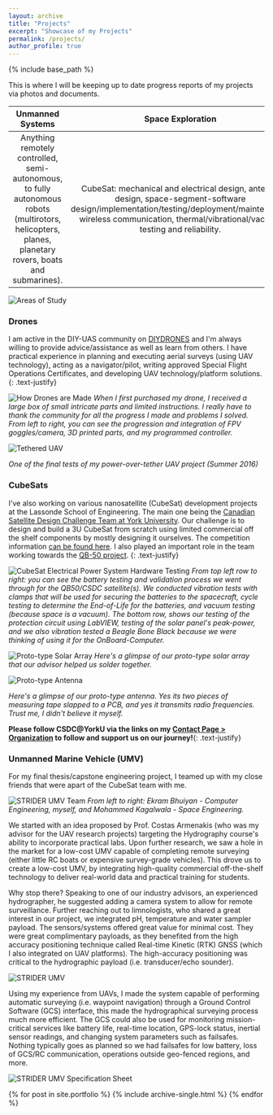 ```yaml
---
layout: archive
title: "Projects"
excerpt: "Showcase of my Projects"
permalink: /projects/
author_profile: true
---
```


{% include base_path %}

This is where I will be keeping up to date progress reports of my projects via photos and documents.

| Unmanned Systems | Space Exploration | Extracurricular |
|:--------:|:--------------:|:---------------:|
|Anything remotely controlled, semi-autonomous, to fully autonomous robots (multirotors, helicopters, planes, planetary rovers, boats and submarines).  |  CubeSat: mechanical and electrical design, antenna design, space-segment-software design/implementation/testing/deployment/maintenance, wireless communication, thermal/vibrational/vacuum testing and reliability. | Software Dev (web/apps, games), internet of things, VR/AR, cloud geospatial analytics tools​, big data, machine learning, blockchain, cryptocurrency, GPS. |

![Areas of Study](/assets/images/space.jpg "Areas of Study")

### Drones

I am active in the DIY-UAS community on [DIYDRONES](http://diydrones.com/profile/menezes) and I'm always willing to provide advice/assistance as well as learn from others. I have practical experience in planning and executing aerial surveys (using UAV technology), acting as a navigator/pilot, writing approved Special Flight Operations Certificates, and developing UAV technology/platform solutions.
{: .text-justify}

![How Drones are Made](/assets/images/parts-to-drone.png "How Drones are Made")
*When I first purchased my drone, I received a large box of small intricate parts and limited instructions. I really have to thank the community for all the progress I made and problems I solved. From left to right, you can see the progression and integration of FPV goggles/camera, 3D printed parts, and my programmed controller.*

![Tethered UAV](/assets/images/tether.jpg "Tethered UAV")

*One of the final tests of my power-over-tether UAV project (Summer 2016)*

### CubeSats

I've also working on various nanosatellite (CubeSat) development projects at the Lassonde School of Engineering. The main one being the [Canadian Satellite Design Challenge Team at York University](https://www.lassat.ca). Our challenge is to design and build a 3U CubeSat from scratch using limited commercial off the shelf components by mostly designing it ourselves. The competition information [can be found here](https://www.csdcms.ca). I also played an important role in the team working towards the [QB-50 project](https://www.qb50.eu).
{: .text-justify}

![CubeSat Electrical Power System Hardware Testing](/assets/images/cubesat.jpg "CubeSat Electrical Power System Hardware Testing")
*From top left row to right: you can see the battery testing and validation process we went through for the QB50/CSDC satellite(s). We conducted vibration tests with clamps that will be used for securing the batteries to the spacecraft, cycle testing to determine the End-of-Life for the batteries, and vacuum testing (because space is a vacuum). The bottom row, shows our testing of the protection circuit using LabVIEW, testing of the solar panel's peak-power, and we also vibration tested a Beagle Bone Black because we were thinking of using it for the OnBoard-Computer.*

![Proto-type Solar Array](/assets/images/ptsolar.jpg "Proto-type Solar Array")
*Here's a glimpse of our proto-type solar array that our advisor helped us solder together.*

![Proto-type Antenna](/assets/images/ant.jpg "Proto-type Antenna")

*Here's a glimpse of our proto-type antenna. Yes its two pieces of measuring tape slapped to a PCB, and yes it transmits radio frequencies. Trust me, I didn't believe it myself.*

**Please follow CSDC@YorkU via the links on my [Contact Page > Organization](http://keithmenezes.ca/contact/) to follow and support us on our journey!**{: .text-justify}

### Unmanned Marine Vehicle (UMV)

For my final thesis/capstone engineering project, I teamed up with my close friends that were apart of the CubeSat team with me.

![STRIDER UMV Team](/assets/images/striderfam.jpg "STRIDER UMV Team")
*From left to right: Ekram Bhuiyan - Computer Engineering, myself, and Mohammed Kagalwala - Space Engineering.*

We started with an idea proposed by Prof. Costas Armenakis (who was my advisor for the UAV research projects) targeting the Hydrography course's ability to incorporate practical labs. Upon further research, we saw a hole in the market for a low-cost UMV capable of completing remote surveying (either little RC boats or expensive survey-grade vehicles). This drove us to create a low-cost UMV, by integrating high-quality commercial off-the-shelf technology to deliver real-world data and practical training for students.

Why stop there? Speaking to one of our industry advisors, an experienced hydrographer, he suggested adding a camera system to allow for remote surveillance. Further reaching out to limnologists, who shared a great interest in our project, we integrated pH, temperature and water sampler payload. The sensors/systems offered great value for minimal cost. They were great complimentary payloads, as they benefited from the high accuracy positioning technique called Real-time Kinetic (RTK) GNSS (which I also integrated on UAV platforms). The high-accuracy positioning was critical to the hydrographic payload (i.e. transducer/echo sounder).

![STRIDER UMV](/assets/images/strider.jpg "STRIDER UMV")

Using my experience from UAVs, I made the system capable of performing automatic surveying (i.e. waypoint navigation) through a Ground Control Software (GCS) interface, this made the hydrographical surveying process much more efficient. The GCS could also be used for monitoring mission-critical services like battery life, real-time location, GPS-lock status, inertial sensor readings, and changing system parameters such as failsafes. Nothing typically goes as planned so we had failsafes for low battery, loss of GCS/RC communication, operations outside geo-fenced regions, and more.

![STRIDER UMV Specification Sheet](/assets/images/striderspecsheet.jpg "[STRIDER UMV Specification Sheet")

{% for post in site.portfolio %}
  {% include archive-single.html %}
{% endfor %}
